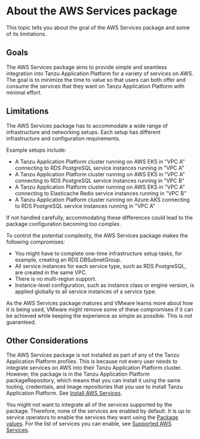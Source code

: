 # About the AWS Services package

This topic tells you about the goal of the AWS Services package and some of its limitations.

## <a id="goals"></a> Goals

The AWS Services package aims to provide simple and seamless integration into Tanzu Application Platform
for a variety of services on AWS.
The goal is to minimize the time to value so that users can both offer and consume the services that
they want on Tanzu Application Platform with minimal effort.

## <a id="limitations"></a> Limitations

The AWS Services package has to accommodate a wide range of infrastructure and networking setups.
Each setup has different infrastructure and configuration requirements.

Example setups include:

- A Tanzu Application Platform cluster running on AWS EKS in "VPC A" connecting to RDS PostgreSQL service instances running in "VPC A"
- A Tanzu Application Platform cluster running on AWS EKS in "VPC A" connecting to RDS PostgreSQL service instances running in "VPC B"
- A Tanzu Application Platform cluster running on AWS EKS in "VPC A" connecting to Elasticache Redis service instances running in "VPC B"
- A Tanzu Application Platform cluster running on Azure AKS connecting to RDS PostgreSQL service instances running in "VPC A"

If not handled carefully, accommodating these differences could lead to the package configuration
becoming too complex.

To control the potential complexity, the AWS Services package makes the following compromises:

- You might have to complete one-time infrastructure setup tasks, for example, creating an RDS DBSubnetGroup.
- All service instances for each service type, such as RDS PostgreSQL, are created in the same VPC.
- There is no multi-region support.
- Instance-level configuration, such as instance class or engine version, is applied globally to all
service instances of a service type.

As the AWS Services package matures and VMware learns more about how it is being used,
VMware might remove some of these compromises if it can be achieved while keeping the experience as
simple as possible. This is not guaranteed.

## <a id="other"></a> Other Considerations

The AWS Services package is not installed as part of any of the Tanzu Application Platform profiles.
This is because not every user needs to integrate services on AWS into their Tanzu Application Platform
cluster. However, the package is in the Tanzu Application Platform packageRepository, which means
that you can install it using the same tooling, credentials, and image repositories that you use to
install Tanzu Application Platform. See [Install AWS Services](../install-aws-services.hbs.md).

You might not want to integrate all of the services supported by the package.
Therefore, none of the services are enabled by default.
It is up to service operators to enable the services they want using the [Package values](../reference/package-values.hbs.md).
For the list of services you can enable, see [Supported AWS Services](../reference/supported-services.hbs.md).

